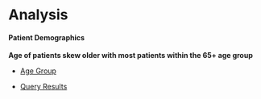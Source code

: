 # Analysis


#### Patient Demographics

**Age of patients skew older with most patients within the 65+ age group** 

- [Age Group](SQL/Hospital/Age_group.sql)

- [Query Results](SQL/Hospital/age_group.csv)
  
